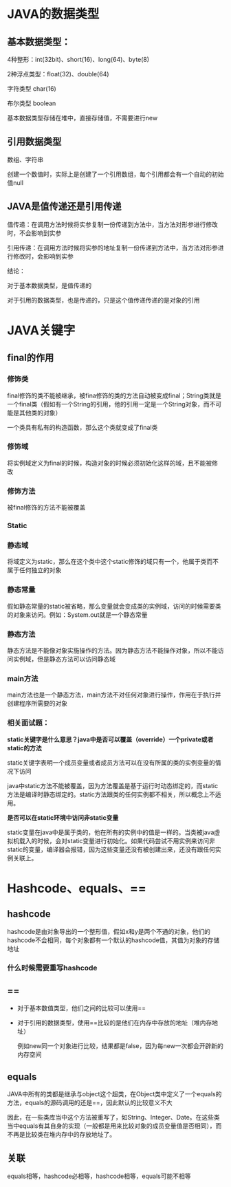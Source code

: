 # JAVA的数据类型

## 基本数据类型：

4种整形：int(32bit)、short(16)、long(64)、byte(8)

2种浮点类型：float(32)、double(64)

字符类型 char(16)

布尔类型 boolean

基本数据类型存储在堆中，直接存储值，不需要进行new

## 引用数据类型

数组、字符串

创建一个数值时，实际上是创建了一个引用数组，每个引用都会有一个自动的初始值null

## JAVA是值传递还是引用传递

值传递：在调用方法时候将实参复制一份传递到方法中，当方法对形参进行修改时，不会影响到实参

引用传递：在调用方法时候将实参的地址复制一份传递到方法中，当方法对形参进行修改时，会影响到实参

结论：

对于基本数据类型，是值传递的

对于引用的数据类型，也是传递的，只是这个值传递传递的是对象的引用

# JAVA关键字

## final的作用

### 修饰类

final修饰的类不能被继承，被fina修饰的类的方法自动被变成final；String类就是一个final类（假如有一个String的引用，他的引用一定是一个String对象，而不可能是其他类的对象）

一个类具有私有的构造函数，那么这个类就变成了final类

### 修饰域

将实例域定义为final的时候，构造对象的时候必须初始化这样的域，且不能被修改

### 修饰方法

被final修饰的方法不能被覆盖

### Static

### 静态域

将域定义为static，那么在这个类中这个static修饰的域只有一个，他属于类而不属于任何独立的对象

### 静态常量

假如静态常量的static被省略，那么变量就会变成类的实例域，访问的时候需要类的对象来访问。例如：System.out就是一个静态常量

### 静态方法

静态方法是不能像对象实施操作的方法。因为静态方法不能操作对象，所以不能访问实例域，但是静态方法可以访问静态域

### main方法

main方法也是一个静态方法，main方法不对任何对象进行操作，作用在于执行并创建程序所需要的对象

### 相关面试题：

**static关键字是什么意思？java中是否可以覆盖（override）一个private或者static的方法** 

static关键字表明一个成员变量或者成员方法可以在没有所属的类的实例变量的情况下访问 

java中static方法不能被覆盖，因为方法覆盖是基于运行时动态绑定的，而static方法是编译时静态绑定的。static方法跟类的任何实例都不相关，所以概念上不适用。 

**是否可以在static环境中访问非static变量** 

static变量在java中是属于类的，他在所有的实例中的值是一样的。当类被java虚拟机载入的时候，会对static变量进行初始化。如果代码尝试不用实例来访问非static的变量，编译器会报错，因为这些变量还没有被创建出来，还没有跟任何实例关联上。 

# Hashcode、equals、==

## hashcode

hashcode是由对象导出的一个整形值，假如x和y是两个不通的对象，他们的hashcode不会相同，每个对象都有一个默认的hashcode值，其值为对象的存储地址

### 什么时候需要重写hashcode



## ==

- 对于基本数值类型，他们之间的比较可以使用==

- 对于引用的数据类型，使用==比较的是他们在内存中存放的地址（堆内存地址）

  例如new同一个对象进行比较，结果都是false，因为每new一次都会开辟新的内存空间

## equals

JAVA中所有的类都是继承与object这个超类，在Object类中定义了一个equals的方法，equals的源码调用的还是==，因此默认的比较意义不大

因此，在一些类库当中这个方法被重写了，如String、Integer、Date。在这些类当中equals有其自身的实现（一般都是用来比较对象的成员变量值是否相同），而不再是比较类在堆内存中的存放地址了。

## 关联

equals相等，hashcode必相等，hashcode相等，equals可能不相等



